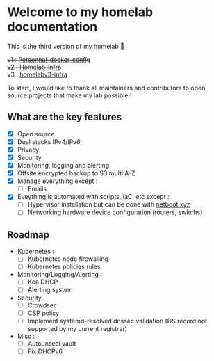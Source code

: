 # Welcome to my homelab documentation

This is the third version of my homelab :rocket:

~~v1 : [Personnal-docker-config](https://github.com/M0NsTeRRR/Personnal-docker-config)~~  
~~v2 : [Homelab-infra](https://github.com/M0NsTeRRR/Homelab-infra)~~  
v3 : [homelabv3-infra](https://github.com/M0NsTeRRR/homelabv3-infra)

To start, I would like to thank all maintainers and contributors to open source projects that make my lab possible ! 

## What are the key features

- [x] Open source
- [x] Dual stacks IPv4/IPv6
- [x] Privacy
- [x] Security
- [x] Monitoring, logging and alerting
- [x] Offsite encrypted backup to S3 multi A-Z
- [x] Manage everything except :
    * [ ] Emails
- [x] Eveything is automated with scripts, IaC, etc except :
    * [ ] Hypervisor installation but can be done with [netboot.xyz](https://netboot.xyz/)
    * [ ] Networking hardware device configuration (routers, switchs)

## Roadmap

- Kubernetes :
    * [ ] Kubernetes node firewalling
    * [ ] Kubernetes policies rules
- Monitoring/Logging/Alerting :
    * [ ] Kea DHCP
    * [ ] Alerting system
- Security :
    * [ ] Crowdsec
    * [ ] CSP policy
    * [ ] Implement systemd-resolved dnssec validation (DS record not supported by my current registrar)
- Misc :
    * [ ] Autounseal vault
    * [ ] Fix DHCPv6
